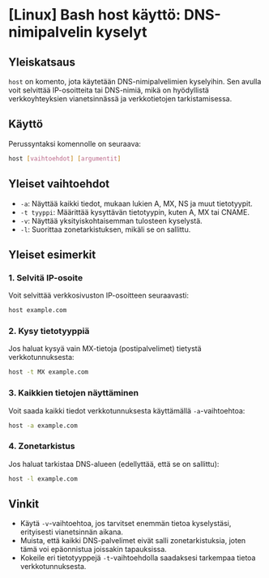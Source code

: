 # [Linux] Bash host käyttö: DNS-nimipalvelin kyselyt

## Yleiskatsaus
`host` on komento, jota käytetään DNS-nimipalvelimien kyselyihin. Sen avulla voit selvittää IP-osoitteita tai DNS-nimiä, mikä on hyödyllistä verkkoyhteyksien vianetsinnässä ja verkkotietojen tarkistamisessa.

## Käyttö
Perussyntaksi komennolle on seuraava:

```bash
host [vaihtoehdot] [argumentit]
```

## Yleiset vaihtoehdot
- `-a`: Näyttää kaikki tiedot, mukaan lukien A, MX, NS ja muut tietotyypit.
- `-t tyyppi`: Määrittää kysyttävän tietotyypin, kuten A, MX tai CNAME.
- `-v`: Näyttää yksityiskohtaisemman tulosteen kyselystä.
- `-l`: Suorittaa zonetarkistuksen, mikäli se on sallittu.

## Yleiset esimerkit
### 1. Selvitä IP-osoite
Voit selvittää verkkosivuston IP-osoitteen seuraavasti:

```bash
host example.com
```

### 2. Kysy tietotyyppiä
Jos haluat kysyä vain MX-tietoja (postipalvelimet) tietystä verkkotunnuksesta:

```bash
host -t MX example.com
```

### 3. Kaikkien tietojen näyttäminen
Voit saada kaikki tiedot verkkotunnuksesta käyttämällä `-a`-vaihtoehtoa:

```bash
host -a example.com
```

### 4. Zonetarkistus
Jos haluat tarkistaa DNS-alueen (edellyttää, että se on sallittu):

```bash
host -l example.com
```

## Vinkit
- Käytä `-v`-vaihtoehtoa, jos tarvitset enemmän tietoa kyselystäsi, erityisesti vianetsinnän aikana.
- Muista, että kaikki DNS-palvelimet eivät salli zonetarkistuksia, joten tämä voi epäonnistua joissakin tapauksissa.
- Kokeile eri tietotyyppejä `-t`-vaihtoehdolla saadaksesi tarkempaa tietoa verkkotunnuksesta.